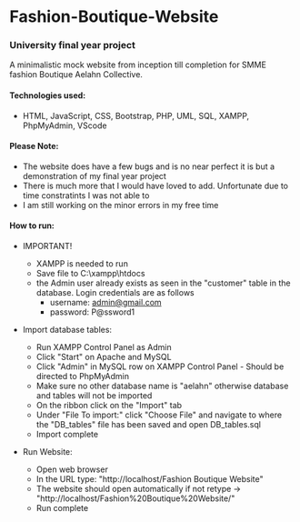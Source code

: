 # Fashion-Boutique-Website
### University final year project
A minimalistic mock website from inception till completion for SMME fashion Boutique Aelahn Collective.

#### Technologies used:
- HTML, JavaScript, CSS, Bootstrap, PHP, UML, SQL, XAMPP, PhpMyAdmin, VScode

#### Please Note: 
* The website does have a few bugs and is no near perfect it is but a demonstration of my final year project
* There is much more that I would have loved to add. Unfortunate due to time constratints I was not able to
* I am still working on the minor errors in my free time

#### How to run:
* IMPORTANT!
  - XAMPP is needed to run
  - Save file to C:\xampp\htdocs
  - the Admin user already exists as seen in the "customer" table in the database. Login credentials are as follows
      - username: admin@gmail.com
      - password: P@ssword1

* Import database tables:
  - Run XAMPP Control Panel as Admin
  - Click "Start" on Apache and MySQL
  - Click "Admin" in MySQL row on XAMPP Control Panel - Should be directed to PhpMyAdmin
  - Make sure no other database name is "aelahn" otherwise database and tables will not be imported
  - On the ribbon click on the "Import" tab 
  - Under "File To import:" click "Choose File" and navigate to where the "DB_tables" file has been saved and open DB_tables.sql
  - Import complete

* Run Website:
  - Open web browser
  - In the URL type: "http://localhost/Fashion Boutique Website"
  - The website should open automatically if not retype -> "http://localhost/Fashion%20Boutique%20Website/"
  - Run complete
 
